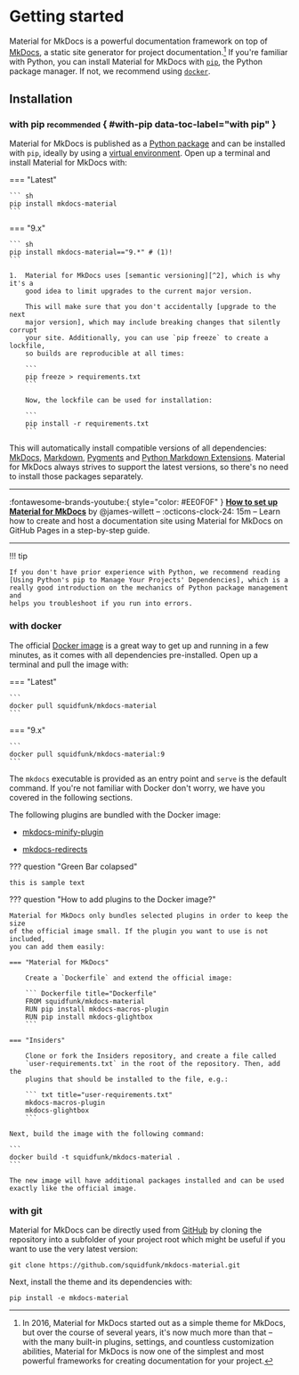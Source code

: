 # Getting started

Material for MkDocs is a powerful documentation framework on top of [MkDocs],
a static site generator for project documentation.[^1] If you're familiar with
Python, you can install Material for MkDocs with [`pip`][pip], the Python
package manager. If not, we recommend using [`docker`][docker].

  [^1]:
    In 2016, Material for MkDocs started out as a simple theme for MkDocs, but
    over the course of several years, it's now much more than that – with the
    many built-in plugins, settings, and countless customization abilities,
    Material for MkDocs is now one of the simplest and most powerful frameworks
    for creating documentation for your project.

  [MkDocs]: https://www.mkdocs.org
  [pip]: #with-pip
  [docker]: #with-docker

## Installation

### with pip <small>recommended</small> { #with-pip data-toc-label="with pip" }

Material for MkDocs is published as a [Python package] and can be installed with
`pip`, ideally by using a [virtual environment]. Open up a terminal and install
Material for MkDocs with:

=== "Latest"

    ``` sh
    pip install mkdocs-material
    ```

=== "9.x"

    ``` sh
    pip install mkdocs-material=="9.*" # (1)!
    ```

    1.  Material for MkDocs uses [semantic versioning][^2], which is why it's a
        good idea to limit upgrades to the current major version.

        This will make sure that you don't accidentally [upgrade to the next
        major version], which may include breaking changes that silently corrupt
        your site. Additionally, you can use `pip freeze` to create a lockfile,
        so builds are reproducible at all times:

        ```
        pip freeze > requirements.txt
        ```

        Now, the lockfile can be used for installation:

        ```
        pip install -r requirements.txt
        ```

  [^2]:
    Note that improvements of existing features are sometimes released as
    patch releases, like for example improved rendering of content tabs, as
    they're not considered to be new features.

This will automatically install compatible versions of all dependencies:
[MkDocs], [Markdown], [Pygments] and [Python Markdown Extensions]. Material for
MkDocs always strives to support the latest versions, so there's no need to
install those packages separately.

---

:fontawesome-brands-youtube:{ style="color: #EE0F0F" }
__[How to set up Material for MkDocs]__ by @james-willett – :octicons-clock-24:
15m – Learn how to create and host a documentation site using Material for
MkDocs on GitHub Pages in a step-by-step guide.

  [How to set up Material for MkDocs]: https://www.youtube.com/watch?v=Q-YA_dA8C20

---

!!! tip

    If you don't have prior experience with Python, we recommend reading
    [Using Python's pip to Manage Your Projects' Dependencies], which is a
    really good introduction on the mechanics of Python package management and
    helps you troubleshoot if you run into errors.

  [Python package]: https://pypi.org/project/mkdocs-material/
  [virtual environment]: https://realpython.com/what-is-pip/#using-pip-in-a-python-virtual-environment
  [semantic versioning]: https://semver.org/
  [upgrade to the next major version]: upgrade.md
  [Markdown]: https://python-markdown.github.io/
  [Pygments]: https://pygments.org/
  [Python Markdown Extensions]: https://facelessuser.github.io/pymdown-extensions/
  [Using Python's pip to Manage Your Projects' Dependencies]: https://realpython.com/what-is-pip/

### with docker

The official [Docker image] is a great way to get up and running in a few
minutes, as it comes with all dependencies pre-installed. Open up a terminal
and pull the image with:

=== "Latest"

    ```
    docker pull squidfunk/mkdocs-material
    ```

=== "9.x"

    ```
    docker pull squidfunk/mkdocs-material:9
    ```

The `mkdocs` executable is provided as an entry point and `serve` is the
default command. If you're not familiar with Docker don't worry, we have you
covered in the following sections.

The following plugins are bundled with the Docker image:

- [mkdocs-minify-plugin]
- [mkdocs-redirects]

  [Docker image]: https://hub.docker.com/r/squidfunk/mkdocs-material/
  [mkdocs-minify-plugin]: https://github.com/byrnereese/mkdocs-minify-plugin
  [mkdocs-redirects]: https://github.com/datarobot/mkdocs-redirects


??? question "Green Bar colapsed"

    this is sample text


??? question "How to add plugins to the Docker image?"

    Material for MkDocs only bundles selected plugins in order to keep the size
    of the official image small. If the plugin you want to use is not included,
    you can add them easily:

    === "Material for MkDocs"

        Create a `Dockerfile` and extend the official image:

        ``` Dockerfile title="Dockerfile"
        FROM squidfunk/mkdocs-material
        RUN pip install mkdocs-macros-plugin
        RUN pip install mkdocs-glightbox
        ```

    === "Insiders"

        Clone or fork the Insiders repository, and create a file called
        `user-requirements.txt` in the root of the repository. Then, add the
        plugins that should be installed to the file, e.g.:

        ``` txt title="user-requirements.txt"
        mkdocs-macros-plugin
        mkdocs-glightbox
        ```

    Next, build the image with the following command:

    ```
    docker build -t squidfunk/mkdocs-material .
    ```

    The new image will have additional packages installed and can be used
    exactly like the official image.

### with git

Material for MkDocs can be directly used from [GitHub] by cloning the
repository into a subfolder of your project root which might be useful if you
want to use the very latest version:

```
git clone https://github.com/squidfunk/mkdocs-material.git
```

Next, install the theme and its dependencies with:

```
pip install -e mkdocs-material
```

  [GitHub]: https://github.com/squidfunk/mkdocs-material
